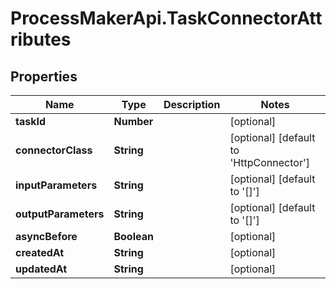 # ProcessMakerApi.TaskConnectorAttributes

## Properties
Name | Type | Description | Notes
------------ | ------------- | ------------- | -------------
**taskId** | **Number** |  | [optional] 
**connectorClass** | **String** |  | [optional] [default to &#39;HttpConnector&#39;]
**inputParameters** | **String** |  | [optional] [default to &#39;[]&#39;]
**outputParameters** | **String** |  | [optional] [default to &#39;[]&#39;]
**asyncBefore** | **Boolean** |  | [optional] 
**createdAt** | **String** |  | [optional] 
**updatedAt** | **String** |  | [optional] 


